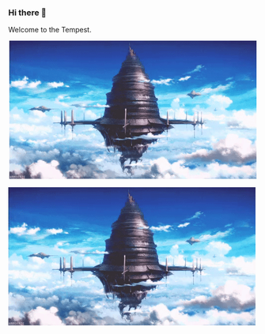 ### Hi there 👋
Welcome to the Tempest. 

<p align="center">
  <img src="img/aincrad.gif">
</p>

![aincrad](img/aincrad.gif)
<!--
**OhKairos/OhKairos** is a ✨ _special_ ✨ repository because its `README.md` (this file) appears on your GitHub profile.

Here are some ideas to get you started:

- 🔭 I’m currently working on ...
- 🌱 I’m currently learning ...
- 👯 I’m looking to collaborate on ...
- 🤔 I’m looking for help with ...
- 💬 Ask me about ...
- 📫 How to reach me: ...
- 😄 Pronouns: ...
- ⚡ Fun fact: ...
-->
